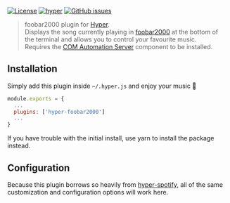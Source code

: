 [![License](https://img.shields.io/github/license/OrionNebula/hyper-foobar2000.svg)](LICENSE.md)
[![hyper](https://img.shields.io/badge/Hyper-v1.3.3-brightgreen.svg)](https://github.com/zeit/hyper/releases/tag/1.3.3)
[![GitHub issues](https://img.shields.io/github/issues/OrionNebula/hyper-foobar2000.svg)](https://github.com/OrionNebula/hyper-foobar2000/issues)


> foobar2000 plugin for [Hyper](https://hyper.is). <br>
Displays the song currently playing in [foobar2000](https://www.foobar2000.org/) at the bottom of the terminal and allows you to control your favourite music. <br>
Requires the [COM Automation Server](https://hydrogenaud.io/index.php/topic,39946.0.html) component to be installed.

## Installation
Simply add this plugin inside `~/.hyper.js` and enjoy your music :musical_note:
```js
module.exports = {
  ...
  plugins: ['hyper-foobar2000']
  ...
}
```

If you have trouble with the initial install, use yarn to install the package instead.

## Configuration

Because this plugin borrows so heavily from [hyper-spotify](https://github.com/panz3r/hyper-spotify), all of the same customization and configuration options will work here.
